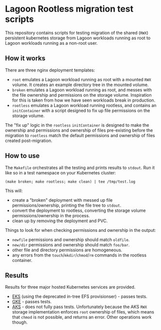 # Lagoon Rootless migration test scripts

This repository contains scripts for testing migration of the shared (`RWX`) persistent kubernetes storage from Lagoon workloads running as root to Lagoon workloads running as a non-root user.

## How it works

There are three nginx deployment templates:
* `root` emulates a Lagoon workload running as root with a mounted `RWX` volume. It creates an example directory tree in the mounted volume.
* `broken` emulates a Lagoon workload running as root, and messes with the file ownership and permissions on the storage volume. Inspiration for this is taken from how we have seen workloads break in production.
* `rootless` emulates a Lagoon workload running rootless, and contains an `initContainer` with a script designed to fix up file permissions on the storage volume.

The "fix up" logic in the `rootless` `initContainer` is designed to make the ownership and permissions and ownership of files pre-existing before the migration to `rootless` match the default permissions and ownership of files created post-migration.

## How to use

The `Makefile` orchestrates all the testing and prints results to `stdout`.
Run it like so in a test namespace on your Kubernetes cluster:

```
(make broken; make rootless; make clean) | tee /tmp/test.log
```

This will:

* create a "broken" deployment with messed up file permissions/ownership, printing the file tree to `stdout`.
* convert the deployment to rootless, converting the storage volume permissions/ownership in the process.
* clean up by removing the deployment and PVC.

Things to look for when checking permissions and ownership in the output:

* `newfile` permissions and ownership should match `oldfile`.
* `new/dir` permissions and ownership should match `foo/bar`.
* other file and directory permissions are homogeneous.
* any errors from the `touch`/`mkdir`/`chmod`/`rm` commands in the rootless container.

## Results

Results for three major hosted Kubernetes services are provided.


* [EKS](./test-results/eks.log) (using the deprecated in-tree EFS provisionser) - passes tests.
* [GKE](./test-results/gke.log) - passes tests.
* [AKS](./test-results/aks.log) - does not fully pass tests. Unfortunately because the AKS `RWX` storage implementation enforces `root` ownership of files, which means that `chmod` is not possible, and returns an error. Other operations work though.

